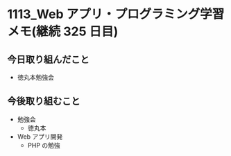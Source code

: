 # 1113_Web アプリ・プログラミング学習メモ(継続 325 日目)

## 今日取り組んだこと

- 徳丸本勉強会

## 今後取り組むこと

- 勉強会
  - 徳丸本
- Web アプリ開発
  - PHP の勉強
